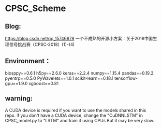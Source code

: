 # CPSC_Scheme

## Blog:
https://blog.csdn.net/qq_15746879
一个不成熟的开源小方案：关于2018中国生理信号挑战赛（CPSC-2018）(1)-(4)

## Environment：
biosppy==0.6.1
h5py==2.6.0
keras==2.2.4
numpy==1.15.4
pandas==0.19.2
pyentrp==0.5.0
PyWavelets==1.0.1
scikit-learn==0.18.1
tensorflow-gpu==1.9.0
xgboost==0.81

## warning:
A CUDA device is required if you want to use the models shared in this repo.
If you don't have a CUDA device, change the "CuDNNLSTM" in CPSC_model.py to "LSTM" and train it using CPUs.But it may be very slow.
